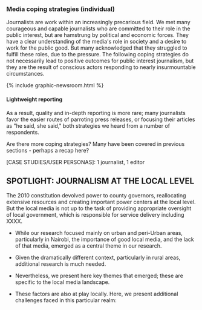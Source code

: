 ### Media coping strategies (individual)

Journalists are work within an increasingly precarious field. We met many courageous and capable journalists who are committed to their role in the public interest, but are hamstrung by political and economic forces. They have a clear understanding of the media's role in society and a desire to work for the public good. But many acknowledged that they struggled to fulfill these roles, due to the pressure. The following coping strategies do not necessarily lead to positive outcomes for public interest journalism, but they are the result of conscious actors responding to nearly insurmountable circumstances.  

<div class="fullWidth">
  {% include graphic-newsroom.html %}
</div>

#### Lightweight reporting

As a result, quality and in-depth reporting is more rare; many journalists favor the easier routes of parroting press releases, or focusing their articles as "he said, she said," both strategies we heard from a number of respondents.

Are there more coping strategies? Many have been covered in previous sections - perhaps a recap here?

[CASE STUDIES/USER PERSONAS]: 1 journalist, 1 editor

SPOTLIGHT: JOURNALISM AT THE LOCAL LEVEL
----------------------------------------

The 2010 constitution devolved power to county governors, reallocating extensive resources and creating important power centers at the local level. But the local media is not up to the task of providing appropriate oversight of local government, which is responsible for service delivery including XXXX.

-   While our research focused mainly on urban and peri-Urban areas, particularly in Nairobi, the importance of good local media, and the lack of that media, emerged as a central theme in our research.

-   Given the dramatically different context, particularly in rural areas, additional research is much needed.

-   Nevertheless, we present here key themes that emerged; these are specific to the local media landscape.  

-   These factors are also at play locally. Here, we present additional challenges faced in this particular realm:
